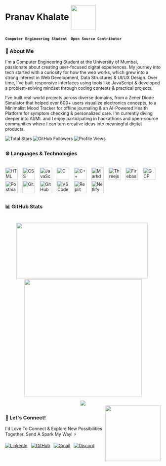 <h1>Pranav Khalate <img align="center" src="https://media.giphy.com/media/lGhBlBMIN2XsEteTN3/giphy.gif" width="80"/></h1>

**`Computer Engineering Student`**  &nbsp; **`Open Source Contributor`** 

### 🌟 About Me

I'm a Computer Engineering Student at the University of Mumbai, passionate about creating user-focused digital experiences. My journey into tech started with a curiosity for how the web works, which grew into a strong interest in Web Development, Data Structures & UI/UX Design. Over time, I’ve built responsive interfaces using tools like JavaScript & developed a problem-solving mindset through coding contests & practical projects.

I’ve built real-world projects across diverse domains, from a Zener Diode Simulator that helped over 600+ users visualize electronics concepts, to a Minimalist Mood Tracker for offline journaling & an AI-Powered Health Platform for symptom checking & personalized care. I'm currently diving deeper into AI/ML and I enjoy participating in hackathons and open-source communities where I can turn creative ideas into meaningful digital products.

<div align="left" style="display: flex; flex-wrap: wrap;">
  <a href="https://github.com/FrostByte-49?tab=repositories&sort=stargazers" style="text-decoration: none;"><img alt="Total Stars" title="Total Stars on GitHub" src="https://img.shields.io/github/stars/FrostByte-49?style=for-the-badge&color=FF69B4&label=Stars&logo=github&logoColor=white&labelColor=E91E63" /></a>&nbsp;
  <a href="https://github.com/FrostByte-49?tab=followers" style="text-decoration: none;"><img alt="GitHub Followers" title="Follow Me on GitHub" src="https://img.shields.io/github/followers/FrostByte-49?style=for-the-badge&color=BA68C8&label=Followers&logo=github&logoColor=white&labelColor=8E24AA" /></a>&nbsp;
  <a href="https://github.com/FrostByte-49" style="text-decoration: none;"><img alt="Profile Views" title="GitHub Profile Views" src="https://komarev.com/ghpvc/?username=FrostByte-49&color=FF69B4&style=for-the-badge&labelColor=FF69B4&logo=github&logoColor=white&label=Visitors"/></a>
</div>

##

### ⚙ Languages & Technologies <br><br>

<p align="left">
  <!-- Languages -->
  <a href="https://skillicons.dev" target="_blank" title="HTML"><img src="https://skillicons.dev/icons?i=html" alt="HTML" height="40"/></a> &nbsp;&nbsp;
  <a href="https://skillicons.dev" target="_blank" title="CSS"><img src="https://skillicons.dev/icons?i=css" alt="CSS" height="40"/></a> &nbsp;&nbsp;
  <a href="https://skillicons.dev" target="_blank" title="JavaScript"><img src="https://skillicons.dev/icons?i=javascript" alt="JavaScript" height="40"/></a> &nbsp;&nbsp;
  <a href="https://skillicons.dev" target="_blank" title="C"><img src="https://skillicons.dev/icons?i=c" alt="C" height="40"/></a> &nbsp;&nbsp;
  <a href="https://skillicons.dev" target="_blank" title="C++"><img src="https://skillicons.dev/icons?i=cpp" alt="C++" height="40"/></a> &nbsp;&nbsp;
  <a href="https://skillicons.dev" target="_blank" title="Markdown"><img src="https://skillicons.dev/icons?i=markdown" alt="Markdown" height="40"/></a> &nbsp;&nbsp;
   <!-- Frameworks & Libraries -->
  <a href="https://skillicons.dev" target="_blank" title="Three.js"><img src="https://skillicons.dev/icons?i=threejs" alt="Threejs" height="40"/></a> &nbsp;&nbsp;
  <!-- APIs & Cloud -->
  <a href="https://skillicons.dev" target="_blank" title="Firebase"><img src="https://skillicons.dev/icons?i=firebase" alt="Firebase" height="40"/></a> &nbsp;&nbsp;
  <a href="https://skillicons.dev" target="_blank" title="GCP"><img src="https://skillicons.dev/icons?i=gcp" alt="GCP" height="40"/></a> &nbsp;&nbsp;
  <a href="https://skillicons.dev" target="_blank" title="Postman"><img src="https://skillicons.dev/icons?i=postman" alt="Postman" height="40"/></a> &nbsp;&nbsp;
  <!-- Version Control -->
  <a href="https://skillicons.dev" target="_blank" title="Git"><img src="https://skillicons.dev/icons?i=git" alt="Git" height="40"/></a> &nbsp;&nbsp;
  <a href="https://skillicons.dev" target="_blank" title="GitHub"><img src="https://skillicons.dev/icons?i=github" alt="GitHub" height="40"/></a> &nbsp;&nbsp;
  <!-- Tools & Platforms -->
  <a href="https://skillicons.dev" target="_blank" title="VS Code"><img src="https://skillicons.dev/icons?i=vscode" alt="VS Code" height="40"/></a> &nbsp;&nbsp;
  <a href="https://skillicons.dev" target="_blank" title="Replit"><img src="https://skillicons.dev/icons?i=replit" alt="Replit" height="40"/></a> &nbsp;&nbsp;
  <a href="https://skillicons.dev" target="_blank" title="Netlify"><img src="https://skillicons.dev/icons?i=netlify" alt="Netlify" height="40"/></a>
</p>

##

### 📊 GitHub Stats <br><br>

<p align="center">
  <img height="180em" width="425" src="https://github-readme-stats.vercel.app/api?username=FrostByte-49&show_icons=true&theme=tokyonight&include_all_commits=true&count_private=true"/> &nbsp;
  <img width="380" src="https://github-readme-stats.vercel.app/api/top-langs/?username=FrostByte-49&layout=compact&theme=tokyonight"/>
</p>

<p align="center">
  <img src="https://github-readme-streak-stats.herokuapp.com/?user=FrostByte-49&theme=tokyonight" /> <br> 
  <img align="right" src="https://res.cloudinary.com/dhn92qb61/image/upload/v1751383267/123_qcnao2.webp" height="180px" width="180px" />
</p>

## 

### 🔗 Let's Connect!

I'd Love To Connect & Explore New Possibilities Together. Send A Spark My Way! ⚡ <br>

<!-- Contact Badges -->
<div align="left">
  <a href="https://www.linkedin.com/in/pranav-kh" target="_blank"><img src="https://img.shields.io/badge/-LinkedIn-0077B5?style=for-the-badge&logo=linkedin&logoColor=white" alt="LinkedIn"/></a> &nbsp;
  <a href="https://github.com/FrostByte-49" target="_blank"><img src="https://img.shields.io/badge/-GitHub-181717?style=for-the-badge&logo=github&logoColor=white" alt="GitHub" /></a> &nbsp;
  <a href="mailto:pranav.kh49@gmail.com" target="_blank"><img src="https://img.shields.io/badge/-Gmail-EA4335?style=for-the-badge&logo=gmail&logoColor=white" alt="Gmail" target="_blank"/></a> &nbsp;
  <a href="https://discord.com/users/1377918872925241375" target="_blank"><img src="https://img.shields.io/badge/-Discord-5865F2?style=for-the-badge&logo=discord&logoColor=white" alt="Discord" target="_blank"/></a>
</div>


